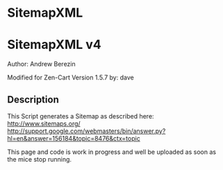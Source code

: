 # SitemapXML
SitemapXML v4 
==================
Author:  Andrew Berezin 

Modified for Zen-Cart Version 1.5.7 by: dave

## Description
This Script generates a Sitemap as described here:
http://www.sitemaps.org/
http://support.google.com/webmasters/bin/answer.py?hl=en&answer=156184&topic=8476&ctx=topic

This page and code is work in progress and well be uploaded as soon as the mice stop running.
